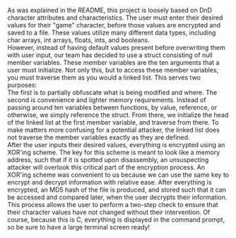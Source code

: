 As was explained in the README, this project is loosely based on DnD character attributes and characteristics. The user must enter their desired values for their "game" character, before those values are encrypted and saved to a file. These values utilize many different data types, including char arrays, int arrays, floats, ints, and booleans. <br>
However, instead of having default values present before overwriting them with user input, our team has decided to use a struct consisting of null member variables. These member variables are the ten arguments that a user must initialize. Not only this, but to access these member variables, you must traverse them as you would a linked list. This serves two purposes:<br>
The first is to partially obfuscate what is being modified and where. The second is convenience and lighter memory requirements. Instead of passing around ten variables between functions, by value, reference, or otherwise, we simply reference the struct. From there, we initialize the head of the linked list at the first member variable, and traverse from there. To make matters more confusing for a potential attacker, the linked list does not traverse the member variables exactly as they are defined.<br>
After the user inputs their desired values, everything is encrypted using an XOR'ing scheme. The key for this scheme is meant to look like a memory address, such that if it is spotted upon disassembly, an unsuspecting attacker will overlook this critical part of the encryption process. An XOR'ing scheme was convenient to us because we can use the same key to encrypt and decrypt information with relative ease. After everything is encrypted, an MD5 hash of the file is produced, and stored such that it can be accessed and compared later, when the user decrypts their information.
<br>
This process allows the user to perform a two-step check to ensure that their character values have not changed without their intervention. Of course, because this is C, everything is displayed in the command prompt, so be sure to have a large terminal screen ready!